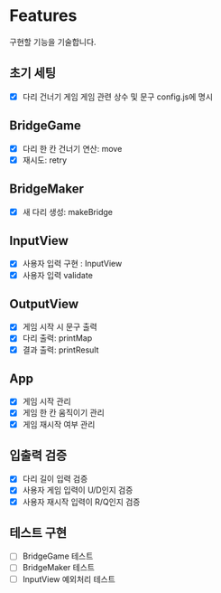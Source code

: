 # Features

구현할 기능을 기술합니다.

## 초기 세팅

- [x] 다리 건너기 게임 게임 관련 상수 및 문구 config.js에 명시

## BridgeGame

- [x] 다리 한 칸 건너기 연산: move
- [x] 재시도: retry

## BridgeMaker

- [x] 새 다리 생성: makeBridge

## InputView

- [x] 사용자 입력 구현 : InputView
- [x] 사용자 입력 validate

## OutputView

- [x] 게임 시작 시 문구 출력
- [x] 다리 출력: printMap
- [x] 결과 출력: printResult

## App

- [x] 게임 시작 관리
- [x] 게임 한 칸 움직이기 관리
- [x] 게임 재시작 여부 관리

## 입출력 검증

- [x] 다리 길이 입력 검증
- [x] 사용자 게임 입력이 U/D인지 검증
- [x] 사용자 재시작 입력이 R/Q인지 검증

## 테스트 구현

- [ ] BridgeGame 테스트
- [ ] BridgeMaker 테스트
- [ ] InputView 예외처리 테스트
